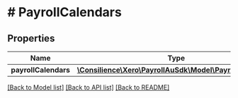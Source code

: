 # # PayrollCalendars

## Properties

Name | Type | Description | Notes
------------ | ------------- | ------------- | -------------
**payrollCalendars** | [**\Consilience\Xero\PayrollAuSdk\Model\PayrollCalendar[]**](PayrollCalendar.md) |  | [optional] 

[[Back to Model list]](../../README.md#documentation-for-models) [[Back to API list]](../../README.md#documentation-for-api-endpoints) [[Back to README]](../../README.md)


